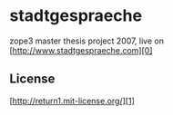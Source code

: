 stadtgespraeche
===============

zope3 master thesis project 2007, live on [http://www.stadtgespraeche.com][0]

License
-------

[http://return1.mit-license.org/][1]

[0]: http://www.stadtgespraeche.com/ "sgs"
[1]: http://return1.mit-license.org/ "mit"
